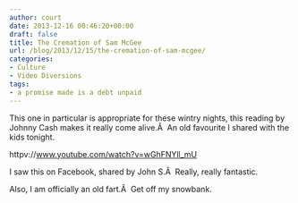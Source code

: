 ```yaml
---
author: court
date: 2013-12-16 00:46:20+00:00
draft: false
title: The Cremation of Sam McGee
url: /blog/2013/12/15/the-cremation-of-sam-mcgee/
categories:
- Culture
- Video Diversions
tags:
- a promise made is a debt unpaid
---
```


This one in particular is appropriate for these wintry nights, this reading by Johnny Cash makes it really come alive.Â  An old favourite I shared with the kids tonight.

httpv://www.youtube.com/watch?v=wGhFNYll_mU



I saw this on Facebook, shared by John S.Â  Really, really fantastic.

Also, I am officially an old fart.Â  Get off my snowbank.
